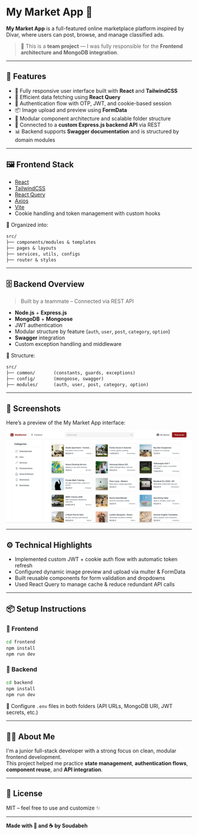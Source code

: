 # My Market App 🛒

**My Market App** is a full-featured online marketplace platform inspired by Divar, where users can post, browse, and manage classified ads.

> 🔧 This is a **team project** — I was fully responsible for the **Frontend architecture and MongoDB integration**.

---

## 🚀 Features

- 📱 Fully responsive user interface built with **React** and **TailwindCSS**
- 🔁 Efficient data fetching using **React Query**
- 🔐 Authentication flow with OTP, JWT, and cookie-based session
- 📦 Image upload and preview using **FormData**
- 🧩 Modular component architecture and scalable folder structure
- 🧪 Connected to a **custom Express.js backend API** via REST
- 📊 Backend supports **Swagger documentation** and is structured by domain modules

---

## 🖼️ Frontend Stack

- [React](https://react.dev/)
- [TailwindCSS](https://tailwindcss.com/)
- [React Query](https://tanstack.com/query)
- [Axios](https://axios-http.com/)
- [Vite](https://vitejs.dev/)
- Cookie handling and token management with custom hooks

📁 Organized into:

```
src/
├── components/modules & templates
├── pages & layouts
├── services, utils, configs
├── router & styles
```

---

## 🗄️ Backend Overview

> Built by a teammate – Connected via REST API

- **Node.js** + **Express.js**
- **MongoDB** + **Mongoose**
- JWT authentication
- Modular structure by feature (`auth`, `user`, `post`, `category`, `option`)
- **Swagger** integration
- Custom exception handling and middleware

📁 Structure:

```
src/
├── common/       (constants, guards, exceptions)
├── config/       (mongoose, swagger)
├── modules/      (auth, user, post, category, option)
```

---

## 📸 Screenshots

Here’s a preview of the My Market App interface:

![My Market App Screenshot](public/screenshots/mymarketapp.JPG)

---

## ⚙️ Technical Highlights

- Implemented custom JWT + cookie auth flow with automatic token refresh
- Configured dynamic image preview and upload via multer & FormData
- Built reusable components for form validation and dropdowns
- Used React Query to manage cache & reduce redundant API calls

---

## 📦 Setup Instructions

### 🧪 Frontend

```bash
cd frontend
npm install
npm run dev
```

### 🧪 Backend

```bash
cd backend
npm install
npm run dev
```

📝 Configure `.env` files in both folders (API URLs, MongoDB URI, JWT secrets, etc.)

---

## 👩‍💻 About Me

I'm a junior full-stack developer with a strong focus on clean, modular frontend development.  
This project helped me practice **state management**, **authentication flows**, **component reuse**, and **API integration**.

---

## 📎 License

MIT – feel free to use and customize ✨

---

**Made with 💚 and ☕ by Soudabeh**
